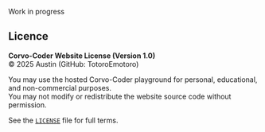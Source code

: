 Work in progress










## Licence

**Corvo-Coder Website License (Version 1.0)**  
© 2025 Austin (GitHub: TotoroEmotoro)  

You may use the hosted Corvo-Coder playground for personal,
educational, and non-commercial purposes.  
You may not modify or redistribute the website source code without
permission.  

See the [`LICENSE`](./LICENSE) file for full terms.

